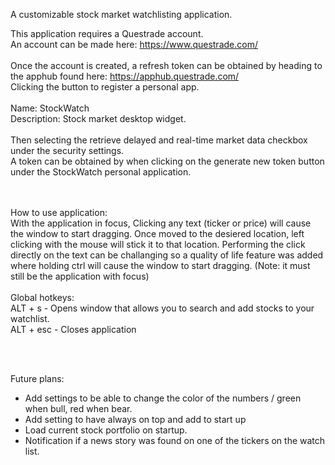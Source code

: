 A customizable stock market watchlisting application.

This application requires a Questrade account. </br>
An account can be made here: https://www.questrade.com/ </br>
</br>
Once the account is created, a refresh token can be obtained by heading to the apphub found here: https://apphub.questrade.com/ </br>
Clicking the button to register a personal app. </br>
</br>
Name:			StockWatch</br>
Description:	Stock market desktop widget.</br>
</br>
Then selecting the retrieve delayed and real-time market data checkbox under the security settings.</br>
A token can be obtained by when clicking on the generate new token button under the StockWatch personal application.</br>
</br>

</br>
How to use application:
</br>
With the application in focus, Clicking any text (ticker or price) will cause the window to start dragging. Once moved to the desiered location, left clicking with the mouse will stick it to that location.
Performing the click directly on the text can be challanging so a quality of life feature was added where holding ctrl will cause the window to start dragging. (Note: it must still be the application with focus)
</br> </br>
Global hotkeys:	</br>	
ALT + s		-	Opens window that allows you to search and add stocks to your watchlist. </br>
ALT + esc	-	Closes application </br>

</br></br>


Future plans:

- Add settings to be able to change the color of the numbers / green when bull, red when bear.
- Add setting to have always on top and add to start up
- Load current stock portfolio on startup.
- Notification if a news story was found on one of the tickers on the watch list.
